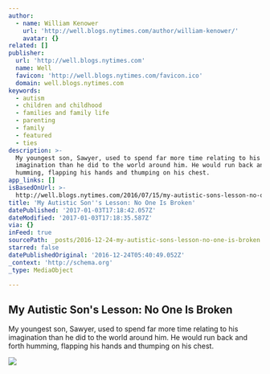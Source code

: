 ```yaml
---
author:
  - name: William Kenower
    url: 'http://well.blogs.nytimes.com/author/william-kenower/'
    avatar: {}
related: []
publisher:
  url: 'http://well.blogs.nytimes.com'
  name: Well
  favicon: 'http://well.blogs.nytimes.com/favicon.ico'
  domain: well.blogs.nytimes.com
keywords:
  - autism
  - children and childhood
  - families and family life
  - parenting
  - family
  - featured
  - ties
description: >-
  My youngest son, Sawyer, used to spend far more time relating to his
  imagination than he did to the world around him. He would run back and forth
  humming, flapping his hands and thumping on his chest.
app_links: []
isBasedOnUrl: >-
  http://well.blogs.nytimes.com/2016/07/15/my-autistic-sons-lesson-no-one-is-broken/
title: 'My Autistic Son''s Lesson: No One Is Broken'
datePublished: '2017-01-03T17:18:42.057Z'
dateModified: '2017-01-03T17:18:35.587Z'
via: {}
inFeed: true
sourcePath: _posts/2016-12-24-my-autistic-sons-lesson-no-one-is-broken.md
starred: false
datePublishedOriginal: '2016-12-24T05:40:49.052Z'
_context: 'http://schema.org'
_type: MediaObject

---
```

<article style=""><h1>My Autistic Son's Lesson: No One Is Broken</h1><p>My youngest son, Sawyer, used to spend far more time relating to his imagination than he did to the world around him. He would run back and forth humming, flapping his hands and thumping on his chest.</p><img src="https://static01.nyt.com/images/2016/07/14/science/WellTieskenower/WellTieskenower-facebookJumbo.jpg" /></article>